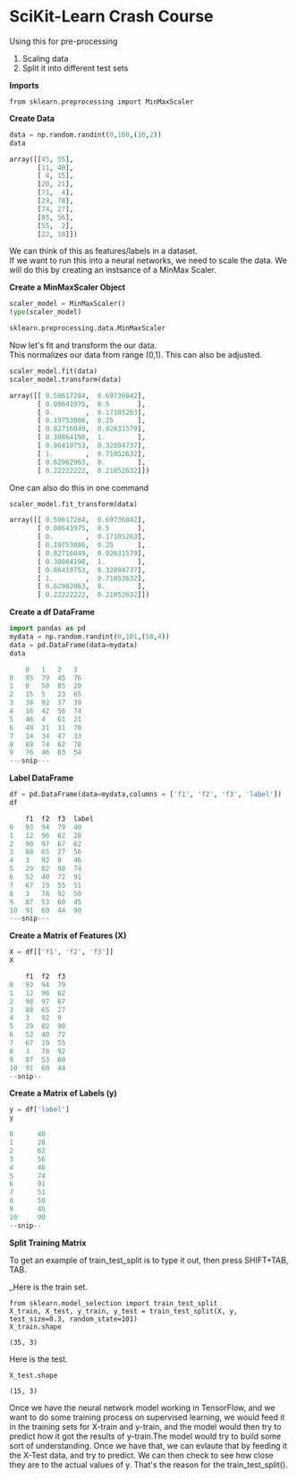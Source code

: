 # SciKit-Learn Crash Course

Using this for pre-processing

1. Scaling data
2. Split it into different test sets

**Imports**

```
from sklearn.preprocessing import MinMaxScaler
```

**Create Data**

```py
data = np.random.randint(0,100,(10,2))
data

array([[45, 55],
       [11, 40],
       [ 4, 15],
       [20, 21],
       [71,  4],
       [29, 78],
       [74, 27],
       [85, 56],
       [55,  2],
       [22, 18]])
```

We can think of this as features/labels in a dataset.  
If we want to run this into a neural networks, we need to scale the data. We will do this by creating an instsance of a MinMax Scaler.

**Create a MinMaxScaler Object**

```py
scaler_model = MinMaxScaler()
type(scaler_model)

sklearn.preprocessing.data.MinMaxScaler
```

Now let's fit and transform the our data.  
This normalizes our data from range \(0,1\). This can also be adjusted.

```py
scaler_model.fit(data)
scaler_model.transform(data)

array([[ 0.50617284,  0.69736842],
       [ 0.08641975,  0.5       ],
       [ 0.        ,  0.17105263],
       [ 0.19753086,  0.25      ],
       [ 0.82716049,  0.02631579],
       [ 0.30864198,  1.        ],
       [ 0.86419753,  0.32894737],
       [ 1.        ,  0.71052632],
       [ 0.62962963,  0.        ],
       [ 0.22222222,  0.21052632]])
```

One can also do this in one command

```py
scaler_model.fit_transform(data)

array([[ 0.50617284,  0.69736842],
       [ 0.08641975,  0.5       ],
       [ 0.        ,  0.17105263],
       [ 0.19753086,  0.25      ],
       [ 0.82716049,  0.02631579],
       [ 0.30864198,  1.        ],
       [ 0.86419753,  0.32894737],
       [ 1.        ,  0.71052632],
       [ 0.62962963,  0.        ],
       [ 0.22222222,  0.21052632]])
```

**Create a df DataFrame**

```py
import pandas as pd
mydata = np.random.randint(0,101,(50,4))
data = pd.DataFrame(data=mydata)
data

	0	1	2	3
0	95	79	45	76
1	0	50	85	20
2	15	5	23	65
3	38	92	37	39
4	16	42	56	74
5	46	4	61	21
6	48	31	31	70
7	14	34	47	33
8	89	74	62	78
9	76	46	63	54
---snip---
```

**Label DataFrame**

```py
df = pd.DataFrame(data=mydata,columns = ['f1', 'f2', 'f3', 'label'])
df

	f1	f2	f3	label
0	93	94	79	40
1	12	96	62	28
2	90	97	67	62
3	88	65	27	56
4	3	92	9	46
5	29	82	98	74
6	52	40	72	91
7	67	19	55	51
8	3	78	92	50
9	87	53	60	45
10	91	60	44	90
---snip---
```

**Create a Matrix of Features \(X\)**

```py
X = df[['f1', 'f2', 'f3']]
X

	f1	f2	f3
0	93	94	79
1	12	96	62
2	90	97	67
3	88	65	27
4	3	92	9
5	29	82	98
6	52	40	72
7	67	19	55
8	3	78	92
9	87	53	60
10	91	60	44
--snip--
```

**Create a Matrix of Labels \(y\)**

```py
y = df['label']
y

0      40
1      28
2      62
3      56
4      46
5      74
6      91
7      51
8      50
9      45
10     90
--snip--
```

**Split Training Matrix**

To get an example of train\_test_split is to type it out, then press SHIFT+TAB, TAB.  
  
_Here is the train set.

```
from sklearn.model_selection import train_test_split
X_train, X_test, y_train, y_test = train_test_split(X, y, test_size=0.3, random_state=101)
X_train.shape

(35, 3)
```

Here is the test.

```
X_test.shape

(15, 3)
```

Once we have the neural network model working in TensorFlow, and we want to do some training process on supervised learning, we would feed it in the training sets for X-train and y-train, and the model would then try to predict how it got the results of y-train.The model would try to build some sort of understanding. Once we have that, we can evlaute that by feeding it the X-Test data, and try to predict. We can then check to see how close they are to the actual values of y. That's the reason for the train\_test\_split\(\). 



